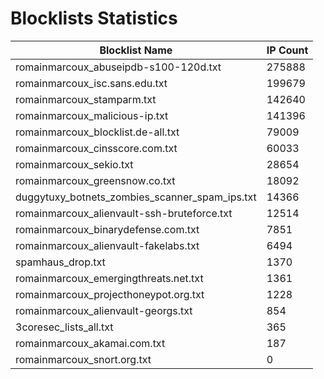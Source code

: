 # Blocklists Statistics
| Blocklist Name | IP Count |
|----|----|
| romainmarcoux_abuseipdb-s100-120d.txt | 275888 |
| romainmarcoux_isc.sans.edu.txt | 199679 |
| romainmarcoux_stamparm.txt | 142640 |
| romainmarcoux_malicious-ip.txt | 141396 |
| romainmarcoux_blocklist.de-all.txt | 79009 |
| romainmarcoux_cinsscore.com.txt | 60033 |
| romainmarcoux_sekio.txt | 28654 |
| romainmarcoux_greensnow.co.txt | 18092 |
| duggytuxy_botnets_zombies_scanner_spam_ips.txt | 14366 |
| romainmarcoux_alienvault-ssh-bruteforce.txt | 12514 |
| romainmarcoux_binarydefense.com.txt | 7851 |
| romainmarcoux_alienvault-fakelabs.txt | 6494 |
| spamhaus_drop.txt | 1370 |
| romainmarcoux_emergingthreats.net.txt | 1361 |
| romainmarcoux_projecthoneypot.org.txt | 1228 |
| romainmarcoux_alienvault-georgs.txt | 854 |
| 3coresec_lists_all.txt | 365 |
| romainmarcoux_akamai.com.txt | 187 |
| romainmarcoux_snort.org.txt | 0 |
